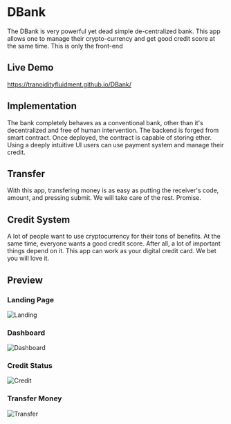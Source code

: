 # DBank
The DBank is very powerful yet dead simple de-centralized bank. This app allows one to manage their crypto-currency and get good credit score at the same time. This is only the front-end

## Live Demo

https://tranoidityfluidment.github.io/DBank/

## Implementation

The bank completely behaves as a conventional bank, other than it's decentralized and free of human intervention. The backend is forged from smart contract. Once deployed, the contract is capable of storing ether. Using a deeply intuitive UI users can use payment system and manage their credit. 

## Transfer

With this app, transfering money is as easy as putting the receiver's code, amount, and pressing submit. We will take care of the rest. Promise.

## Credit System

A lot of people want to use cryptocurrency for their tons of benefits. At the same time, everyone wants a good credit score. After all, a lot of important things depend on it. This app can work as your digital credit card. We bet you will love it. 

## Preview

### Landing Page
![Landing](https://github.com/tranoidityFluidment/DBank/public/media/preview/Main.png)

### Dashboard
![Dashboard](https://github.com/tranoidityFluidment/DBank/public/media/preview/Dashboard.png)

### Credit Status
![Credit](https://github.com/tranoidityFluidment/DBank/public/media/preview/Credit.png)

### Transfer Money
![Transfer](https://github.com/tranoidityFluidment/DBank/public/media/preview/Transfer.png)

